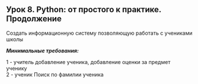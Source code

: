 ## Урок 8. Python: от простого к практике. Продолжение ##

Создать информационную систему позволяющую работать с учениками школы

_**Минимальные требования:**_

1 - учитель добавление ученика, добавление оценки за предмет ученику\
2 - ученик Поиск по фамилии ученика